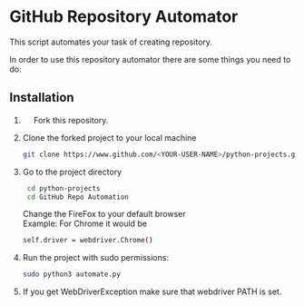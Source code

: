 # GitHub Repository Automator

This script automates your task of creating repository.
  
In order to use this repository automator there are some things you need to do: 

## Installation

1. <img src="https://raw.githubusercontent.com/sirilalithaadapa/python-projects/5e50774b529950d6f3c856ea2a4311a6a8884ddc/_repo_assets/fork.svg" width="15" height="15"> Fork this repository.

2. Clone the forked project to your local machine

    ```bash
    git clone https://www.github.com/<YOUR-USER-NAME>/python-projects.git
    ```

3. Go to the project directory
    
   ```bash
    cd python-projects
    cd GitHub Repo Automation
    ```
   Change the FireFox to your default browser 
   <br>Example: For Chrome it would be
   ```bash
   self.driver = webdriver.Chrome()
   ```
4. Run the project with sudo permissions:
   ```bash
   sudo python3 automate.py
   ```
5. If you get WebDriverException make sure that webdriver PATH is set. 

